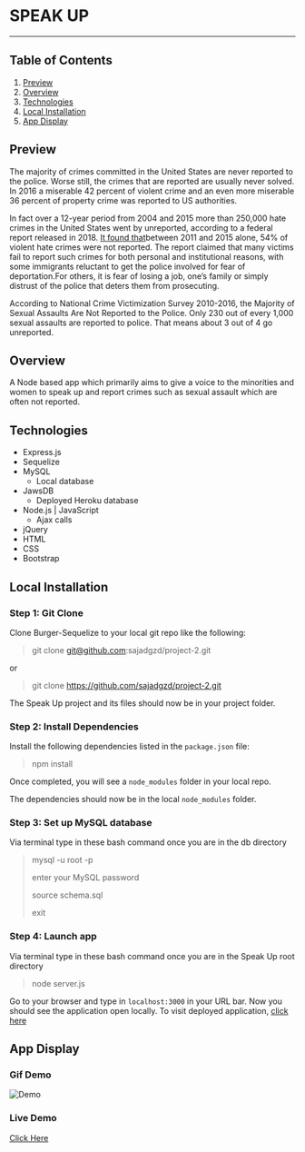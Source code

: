 # SPEAK UP
----------
## Table of Contents 
1. [Preview](#preview)
1. [Overview](#overview)
2. [Technologies](#technologies)
3. [Local Installation](#installation)
4. [App Display](#display)

<a name="preview"></a>
## Preview 
The majority of crimes committed in the United States are never reported to the police. Worse still, the crimes that are reported are usually never solved. In 2016 a miserable 42 percent of violent crime and an even more miserable 36 percent of property crime was reported to US authorities.

In fact over a 12-year period from 2004 and 2015 more than 250,000 hate crimes in the United States went by unreported, according to a federal report released in 2018. [It found that](https://www.chicagotribune.com/nation-world/ct-hate-crimes-unreported-20170628-story.html)between 2011 and 2015 alone, 54% of violent hate crimes were not reported.
The report claimed that many victims fail to report such crimes for both personal and institutional reasons, with some immigrants reluctant to get the police involved for fear of deportation.For others, it is fear of losing a job, one’s family or simply distrust of the police that deters them from prosecuting.

According to National Crime Victimization Survey 2010-2016, the Majority of Sexual Assaults Are Not Reported to the Police. Only 230 out of every 1,000 sexual assaults are reported to police. That means about 3 out of 4 go unreported.

<a name="overview"></a>
## Overview 
A Node based app which primarily aims to give a voice to the minorities and women to speak up and report crimes such as sexual assault which are often not reported. 

<a name="technologies"></a>
## Technologies
 * Express.js 
 * Sequelize
 * MySQL
    * Local database
 * JawsDB
    * Deployed Heroku database 
 * Node.js | JavaScript
    * Ajax calls
 * jQuery
 * HTML
 * CSS
 * Bootstrap

<a name="installation"></a>
## Local Installation
### Step 1: Git Clone
Clone Burger-Sequelize to your local git repo like the following:
> git clone git@github.com:sajadgzd/project-2.git

or

> git clone https://github.com/sajadgzd/project-2.git

The Speak Up project and its files should now be in your project folder.

### Step 2: Install Dependencies
Install the following dependencies listed in the `package.json` file: 

> npm install

Once completed, you will see a `node_modules` folder in your local repo.

The dependencies should now be in the local `node_modules` folder.

### Step 3: Set up MySQL database 

Via terminal type in these bash command once you are in the db directory 

> mysql -u root -p
>
> enter your MySQL password 
>
> source schema.sql 
>
> exit 

### Step 4: Launch app 
Via terminal type in these bash command once you are in the Speak Up root directory 

> node server.js 

Go to your browser and type in `localhost:3000` in your URL bar. Now you should see the application open locally.
To visit deployed application, [click here](https://project-2-70181.herokuapp.com/)

<a name="display"></a>
## App Display
### Gif Demo
![Demo]()
### Live Demo
[Click Here](https://project-2-70181.herokuapp.com/)
